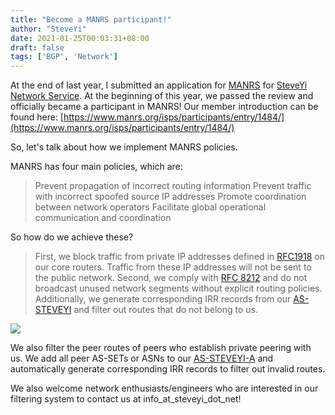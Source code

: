 ```yaml
---
title: "Become a MANRS participant!"
author: "SteveYi"
date: 2021-01-25T00:03:31+08:00
draft: false
tags: ['BGP', 'Network']
---
```


At the end of last year, I submitted an application for [MANRS](https://www.manrs.org/) for [SteveYi Network Service](https://network.steveyi.net/). At the beginning of this year, we passed the review and officially became a participant in MANRS! Our member introduction can be found here: [https://www.manrs.org/isps/participants/entry/1484/](https://www.manrs.org/isps/participants/entry/1484/)

So, let's talk about how we implement MANRS policies.

MANRS has four main policies, which are:

> Prevent propagation of incorrect routing information
> Prevent traffic with incorrect spoofed source IP addresses
> Promote coordination between network operators
> Facilitate global operational communication and coordination

So how do we achieve these?

> First, we block traffic from private IP addresses defined in [RFC1918](https://tools.ietf.org/html/rfc1918/) on our core routers. Traffic from these IP addresses will not be sent to the public network.
> Second, we comply with [RFC 8212](https://tools.ietf.org/html/rfc8212/) and do not broadcast unused network segments without explicit routing policies.
> Additionally, we generate corresponding IRR records from our [AS-STEVEYI](https://www.radb.net/query?keywords=AS-STEVEYI) and filter out routes that do not belong to us.

![](https://i.imgur.com/3YMIHgZ.png)

We also filter the peer routes of peers who establish private peering with us. We add all peer AS-SETs or ASNs to our [AS-STEVEYI-A](https://www.radb.net/query?keywords=AS-STEVEYI-A) and automatically generate corresponding IRR records to filter out invalid routes.

We also welcome network enthusiasts/engineers who are interested in our filtering system to contact us at info_at_steveyi_dot_net!
